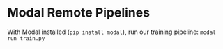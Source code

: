 # Modal Remote Pipelines

With Modal installed (`pip install modal`), run our training pipeline: `modal run train.py`
